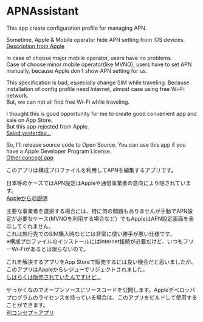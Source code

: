 # APNAssistant

This app create configuration profile for managing APN.

Sometime, Apple & Mobile operator hide APN setting from iOS devices.  
[Description from Apple](https://support.apple.com/HT201699)

In case of choose major mobile operator, users have no problems.  
Case of choose minor mobile operator(like MVNO), users have to set APN manually, because Apple don't show APN setting for us.

This specification is bad, especially change SIM while traveling.
Because installation of config profile need Internet, almost case using free Wi-Fi network.  
But, we can not all find free Wi-Fi while traveling.

I thought this is good opportunity for me to create good convenient app and sale on App Store.  
But this app rejected from Apple.  
[Saled yesterday...](https://itunes.apple.com/us/app/apn-assistant/id969847336?mt=8)


So, I'll release source code to Open Source.
You can use this app if you have a Apple Developer Program License.  
[Other concept app](https://itunes.apple.com/app/apn-memo/id1158896621?mt=8)


このアプリは構成プロファイルを利用してAPNを編集するアプリです。

日本等のケースではAPN設定はAppleや通信事業者の意向により隠されています。  
[Appleからの説明](https://support.apple.com/HT201699)


主要な事業者を選択する場合には、特に何の問題もありませんが手動でAPN設定が必要なケース(MVNOを利用する場合など）でもAppleはAPN設定画面を表示してくれません。  
これは旅行先でのSIM購入時などには非常に使い勝手が悪い仕様です。  
※構成プロファイルのインストールにはInternet接続が必要だけど、いつもフリーWi-Fiがあるとは限らないので。

これを解決するアプリをApp Storeで販売するには良い機会だと思いましたが、このアプリはAppleからレジューでリジェクトされました。  
[しばらくは販売されていたんですけど...](https://itunes.apple.com/ja/app/apn-assistant/id969847336?mt=8)


せっかくなのでオープンソースにソースコードを公開します。Appleデベロッパプログラムのライセンスを持っている場合は、このアプリをビルドして使用することができます。  
[別コンセプトアプリ](https://itunes.apple.com/ja/app/apn-memo/id1158896621?mt=8)


